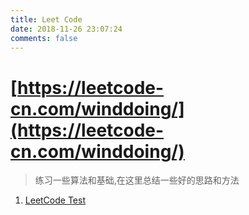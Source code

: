 ```yaml
---
title: Leet Code
date: 2018-11-26 23:07:24
comments: false
---
```


# [https://leetcode-cn.com/winddoing/](https://leetcode-cn.com/winddoing/)

> 练习一些算法和基础,在这里总结一些好的思路和方法

1. [LeetCode Test](x_posts/test.html)
